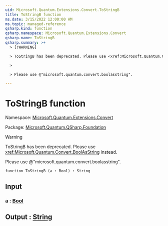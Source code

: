 ```yaml
---
uid: Microsoft.Quantum.Extensions.Convert.ToStringB
title: ToStringB function
ms.date: 3/15/2022 12:00:00 AM
ms.topic: managed-reference
qsharp.kind: function
qsharp.namespace: Microsoft.Quantum.Extensions.Convert
qsharp.name: ToStringB
qsharp.summary: >+
  > [!WARNING]

  > ToStringB has been deprecated. Please use <xref:Microsoft.Quantum.Convert.BoolAsString> instead.

  >

  > Please use @"microsoft.quantum.convert.boolasstring".

---
```


# ToStringB function

Namespace: [Microsoft.Quantum.Extensions.Convert](xref:Microsoft.Quantum.Extensions.Convert)

Package: [Microsoft.Quantum.QSharp.Foundation](https://nuget.org/packages/Microsoft.Quantum.QSharp.Foundation)


> [!WARNING]
> ToStringB has been deprecated. Please use <xref:Microsoft.Quantum.Convert.BoolAsString> instead.
>
> Please use @"microsoft.quantum.convert.boolasstring".



```qsharp
function ToStringB (a : Bool) : String
```


## Input

### a : [Bool](xref:microsoft.quantum.qsharp.valueliterals#bool-literals)





## Output : [String](xref:microsoft.quantum.qsharp.valueliterals#string-literals)


